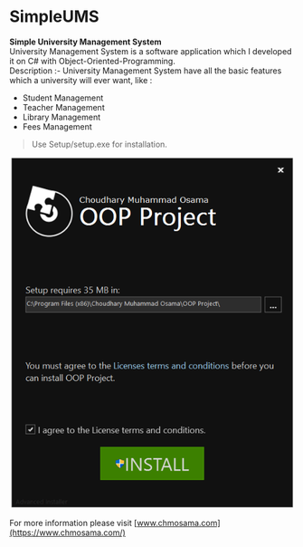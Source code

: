 # SimpleUMS
**Simple University Management System**<br />
University Management System is a software application which I developed it on C# with Object-Oriented-Programming.<br />
Description :- University Management System have all the basic features which a university will ever want, like :
- Student Management
- Teacher Management
- Library Management
- Fees Management<br />

> Use Setup/setup.exe for installation.<br />

![Setup Screenshot](https://raw.githubusercontent.com/chmosama/SimpleUMS/master/Setup/setup_screenshot.png)

For more information please visit [www.chmosama.com](https://www.chmosama.com/)
